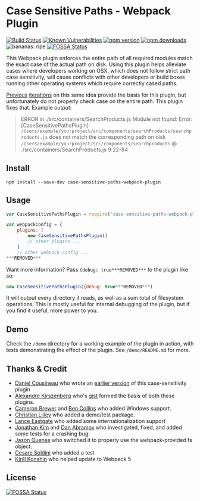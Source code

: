 Case Sensitive Paths - Webpack Plugin
==========

[![Build Status](https://travis-ci.org/Urthen/case-sensitive-paths-webpack-plugin.svg?branch=master)](https://travis-ci.org/Urthen/case-sensitive-paths-webpack-plugin)
[![Known Vulnerabilities](https://snyk.io/test/github/urthen/case-sensitive-paths-webpack-plugin/badge.svg?targetFile=package.json)](https://snyk.io/test/github/urthen/case-sensitive-paths-webpack-plugin?targetFile=package.json)
[![npm version](https://badge.fury.io/js/case-sensitive-paths-webpack-plugin.svg)](https://badge.fury.io/js/case-sensitive-paths-webpack-plugin)
[![npm downloads](https://img.shields.io/npm/dw/case-sensitive-paths-webpack-plugin.svg)](https://www.npmjs.com/package/case-sensitive-paths-webpack-plugin)
![bananas: ripe](https://img.shields.io/badge/bananas-ripe-yellow.svg)
[![FOSSA Status](https://app.fossa.io/api/projects/git%2Bgithub.com%2FUrthen%2Fcase-sensitive-paths-webpack-plugin.svg?type=shield)](https://app.fossa.io/projects/git%2Bgithub.com%2FUrthen%2Fcase-sensitive-paths-webpack-plugin?ref=badge_shield)

This Webpack plugin enforces the entire path of all required modules match the exact case of the actual path on disk.
Using this plugin helps alleviate cases where developers working on OSX, which does not follow strict path case sensitivity,
will cause conflicts with other developers or build boxes running other operating systems which require correctly cased paths.

[Previous](https://gist.github.com/Morhaus/333579c2a5b4db644bd50) [iterations](https://github.com/dcousineau/force-case-sensitivity-webpack-plugin) on this same idea provide the basis for this plugin, but unfortunately do not properly check case on
the entire path. This plugin fixes that. Example output:

> ERROR in ./src/containers/SearchProducts.js
  Module not found: Error: [CaseSensitivePathsPlugin] `/Users/example/yourproject/src/components/searchProducts/searchproducts.js` does not match the corresponding path on disk `/Users/example/yourproject/src/components/searchproducts`
   @ ./src/containers/SearchProducts.js 9:22-84

Install
----
    npm install --save-dev case-sensitive-paths-webpack-plugin

Usage
----

```JavaScript
var CaseSensitivePathsPlugin = require('case-sensitive-paths-webpack-plugin');

var webpackConfig = {
    plugins: [
        new CaseSensitivePathsPlugin()
        // other plugins ...
    ]
    // other webpack config ...
***REMOVED***
```

Want more information? Pass ```{debug: true***REMOVED***``` to the plugin like so:

```JavaScript
new CaseSensitivePathsPlugin({debug: true***REMOVED***)
```

It will output every directory it reads, as well as a sum total of filesystem operations.
This is mostly useful for internal debugging of the plugin, but if you find it useful, more power to you.

Demo
---
Check the `/demo` directory for a working example of the plugin in action, with tests demonstrating the effect of the plugin. See `/demo/README.md` for more.

Thanks & Credit
----
* [Daniel Cousineau](https://github.com/dcousineau) who wrote an [earlier version](https://github.com/dcousineau/force-case-sensitivity-webpack-plugin) of this case-sensitivity plugin
* [Alexandre Kirszenberg](https://github.com/Morhaus) who's [gist](https://gist.github.com/Morhaus/333579c2a5b4db644bd5) formed the basis of both these plugins.
* [Cameron Brewer](https://github.com/morethanfire) and [Ben Collins](https://github.com/aggieben) who added Windows support.
* [Christian Lilley](https://github.com/xml) who added a demo/test package.
* [Lance Eastgate](https://github.com/NorwegianKiwi) who added some internationalization support
* [Jonathan Kim](https://github.com/jkimbo) and [Dan Abramov](https://github.com/gaearon) who investigated, fixed, and added some tests for a crashing bug.
* [Jason Quense](https://github.com/jquense) who switched it to properly use the webpack-provided fs object.
* [Cesare Soldini](https://github.com/caesarsol) who added a test
* [Kirill Konshin](https://github.com/kirill-konshin) who helped update to Webpack 5


## License
[![FOSSA Status](https://app.fossa.io/api/projects/git%2Bgithub.com%2FUrthen%2Fcase-sensitive-paths-webpack-plugin.svg?type=large)](https://app.fossa.io/projects/git%2Bgithub.com%2FUrthen%2Fcase-sensitive-paths-webpack-plugin?ref=badge_large)
